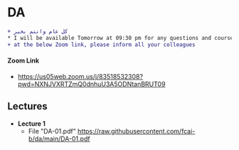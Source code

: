 # DA



```diff
+ كل عام وانتم بخير
* I will be available Tomorrow at 09:30 pm for any questions and course issues 
+ at the below Zoom link, please inform all your colleagues
```

#### Zoom Link
+ https://us05web.zoom.us/j/83518532308?pwd=NXNJVXRTZmQ0dnhuU3A5ODNtanBRUT09
 

## Lectures
- **Lecture 1** 
  - File "DA-01.pdf" https://raw.githubusercontent.com/fcai-b/da/main/DA-01.pdf
